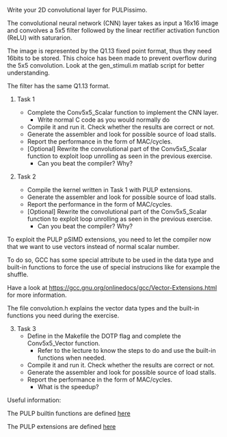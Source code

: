 Write your 2D convolutional layer for PULPissimo.

The convolutional neural network (CNN) layer takes as input a 16x16 image and
convolves a 5x5 filter followed by the linear rectifier activation function
(ReLU) with saturarion.

The image is represented by the Q1.13 fixed point format, thus they need
16bits to be stored.
This choice has been made to prevent overflow during the 5x5 convolution.
Look at the gen_stimuli.m matlab script for better understanding.

The filter has the same Q1.13 format.

1. Task 1
    - Complete the Conv5x5_Scalar function to implement the CNN layer.
        - Write normal C code as you would normally do
    - Compile it and run it. Check whether the results are correct or not.
    - Generate the assembler and look for possible source of load stalls.
    - Report the performance in the form of MAC/cycles.
    - [Optional] Rewrite the convolutional part of the Conv5x5_Scalar function to
    exploit loop unrolling as seen in the previous exercise.
        - Can you beat the compiler? Why?

2. Task 2
    - Compile the kernel written in Task 1 with PULP extensions.
    - Generate the assembler and look for possible source of load stalls.
    - Report the performance in the form of MAC/cycles.
    - [Optional] Rewrite the convolutional part of the Conv5x5_Scalar function to
    exploit loop unrolling as seen in the previous exercise.
        - Can you beat the compiler? Why?
       
To exploit the PULP pSIMD extensions, you need to let the compiler now that we want to use
vectors instead of normal scalar number.

To do so, GCC has some special attribute to be used in the data type and built-in functions
to force the use of special instrucions like for example the shuffle.

Have a look at https://gcc.gnu.org/onlinedocs/gcc/Vector-Extensions.html
for more information.

The file convolution.h explains the vector data types and the built-in functions
you need during the exercise.

3. Task 3
    -  Define in the Makefile the DOTP flag and complete the Conv5x5_Vector function.
        - Refer to the lecture to know the steps to do and use the built-in functions when needed.
    - Compile it and run it. Check whether the results are correct or not.
    - Generate the assembler and look for possible source of load stalls.
    - Report the performance in the form of MAC/cycles.
        - What is the speedup?




Useful information:

The  PULP builtin functions are defined [here](https://github.com/pulp-platform/pulp-riscv-gcc/blob/bfb8fa748e5d0c79b0958c7870cd42a4923c6d9f/gcc/config/riscv/pulp_builtins.def)

The PULP extensions are defined [here](https://cv32e40p.readthedocs.io/en/latest/instruction_set_extensions/)
